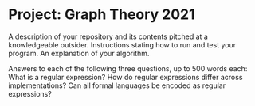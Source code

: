 # Project: Graph Theory 2021

A description of your repository and its contents pitched at a knowledgeable outsider.
Instructions stating how to run and test your program.
An explanation of your algorithm.

Answers to each of the following three questions, up to 500 words each:
What is a regular expression?
How do regular expressions differ across implementations?
Can all formal languages be encoded as regular expressions?